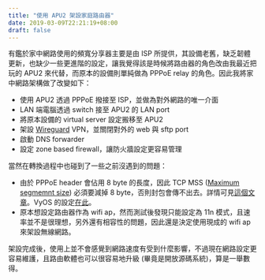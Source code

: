 ```yaml
---
title: "使用 APU2 架設家庭路由器"
date: 2019-03-09T22:21:19+08:00
draft: false
---
```


有鑑於家中網路使用的頻寬分享器主要是由 ISP 所提供，其設備老舊，缺乏韌體更新，也缺少一些更進階的設定，讓我覺得該是時候將路由器的角色改由我最近把玩的 APU2 來代替，而原本的設備則單純做為
PPPoE relay 的角色。因此我將家中網路架構做了改變如下：

* 使用 APU2 透過 PPPoE 撥接至 ISP，並做為對外網路的唯一介面
* LAN 端電腦透過 switch 接至 APU2 的 LAN port
* 將原本設備的 virtual server 設定搬移至 APU2
* 架設 [Wireguard][1] VPN，並關閉對外的 web 與 sftp port
* 啟動 DNS forwarder
* 設定 zone based firewall，讓防火牆設定更容易管理

當然在轉換過程中也碰到了一些之前沒遇到的問題：

* 由於 PPPoE header 會佔用 8 byte 的長度，因此 TCP MSS ([Maximum segmemnt size][2]) 必須要減掉
  8 byte，否則封包會傳不出去。詳情可見[這個文章][3]。VyOS 的設定[在此][4]。
* 原本想設定路由器作為 wifi ap，然而測試後發現只能設定為 11n 模式，且速率並不是很理想，另外還有相容性的問題，因此還是決定使用現成的 wifi ap 來架設無線網路。

架設完成後，使用上並不會感覺到網路速度有受到什麼影響，不過現在網路設定更容易維護，且路由軟體也可以很容易地升級
(畢竟是開放源碼系統)，算是一舉數得。


[1]: https://www.wireguard.com/
[2]: https://en.wikipedia.org/wiki/Maximum_segment_size
[3]: https://samuel.kadolph.com/2015/02/mtu-and-tcp-mss-when-using-pppoe-2/
[4]: https://wiki.vyos.net/wiki/PPPoE
